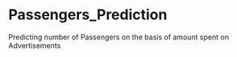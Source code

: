 # Passengers_Prediction
Predicting number of Passengers on the basis of amount spent on Advertisements
